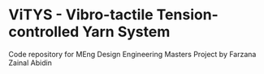 # ViTYS - Vibro-tactile Tension-controlled Yarn System
Code repository for MEng Design Engineering Masters Project by Farzana Zainal Abidin

